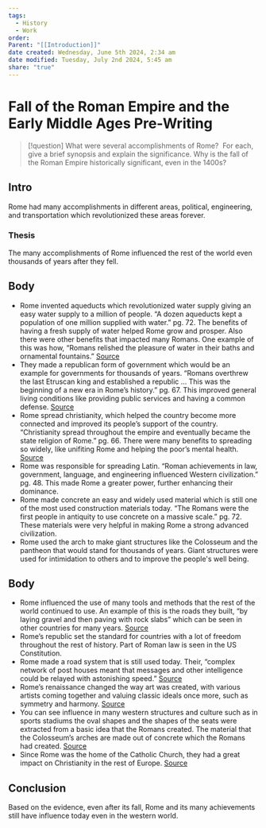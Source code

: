 ```yaml
---
tags:
  - History
  - Work
order: 
Parent: "[[Introduction]]"
date created: Wednesday, June 5th 2024, 2:34 am
date modified: Tuesday, July 2nd 2024, 5:45 am
share: "true"
---
```


# Fall of the Roman Empire and the Early Middle Ages Pre-Writing

> [!question] What were several accomplishments of Rome?  For each, give a brief synopsis and explain the significance. Why is the fall of the Roman Empire historically significant, even in the 1400s?

## Intro

Rome had many accomplishments in different areas, political, engineering, and transportation which revolutionized these areas forever.

### Thesis

The many accomplishments of Rome influenced the rest of the world even thousands of years after they fell.

## Body

- Rome invented aqueducts which revolutionized water supply giving an easy water supply to a million of people. “A dozen aqueducts kept a population of one million supplied with water.” pg. 72. The benefits of having a fresh supply of water helped Rome grow and prosper. Also there were other benefits that impacted many Romans. One example of this was how, “Romans relished the pleasure of water in their baths and ornamental fountains.” [Source](https://ngwa.onlinelibrary.wiley.com/doi/full/10.1111/gwat.12958#pane-pcw-references)
- They made a republican form of government which would be an example for governments for thousands of years. “Romans overthrew the last Etruscan king and established a republic … This was the beginning of a new era in Rome’s history.” pg. 67. This improved general living conditions like providing public services and having a common defense. [Source](https://www.ipl.org/essay/Pros-And-Cons-Of-The-Roman-Republic-FKWJQY3RCED6)
- Rome spread christianity, which helped the country become more connected and improved its people’s support of the country. “Christianity spread throughout the empire and eventually became the state religion of Rome.” pg. 66. There were many benefits to spreading so widely, like unifiting Rome and helping the poor’s mental health. [Source](https://www.ipl.org/essay/How-Did-Christianity-Change-Roman-Culture-FJR87YVUZV)
- Rome was responsible for spreading Latin. “Roman achievements in law, government, language, and engineering influenced Western civilization.” pg. 48. This made Rome a greater power, further enhancing their dominance.
- Rome made concrete an easy and widely used material which is still one of the most used construction materials today. “The Romans were the first people in antiquity to use concrete on a massive scale.” pg. 72. These materials were very helpful in making Rome a strong advanced civilization.
- Rome used the arch to make giant structures like the Colosseum and the pantheon that would stand for thousands of years. Giant structures were used for intimidation to others and to improve the people's well being.

## Body

- Rome influenced the use of many tools and methods that the rest of the world continued to use. An example of this is the roads they built, “by laying gravel and then paving with rock slabs” which can be seen in other countries for many years. [Source](https://education.nationalgeographic.org/resource/traces-ancient-rome-modern-world/)
- Rome’s republic set the standard for countries with a lot of freedom throughout the rest of history. Part of Roman law is seen in the US Constitution.
- Rome made a road system that is still used today. Their, “complex network of post houses meant that messages and other intelligence could be relayed with astonishing speed.” [Source](https://www.history.com/news/10-innovations-that-built-ancient-rome)
- Rome’s renaissance changed the way art was created, with various artists coming together and valuing classic ideals once more, such as symmetry and harmony. [Source](https://depts.washington.edu/hrome/Authors/heberj/AncientInflucesonRenaissanceArt/pub_zbarticle_view_printable.html#:~:text=The%20Renaissance%20was%20a%20time,of%20both%20mind%20and%20spirit.)
- You can see influence in many western structures and culture such as in sports stadiums the oval shapes and the shapes of the seats were extracted from a basic idea that the Romans created. The material that the Colosseum’s arches are made out of concrete which the Romans had created. [Source](https://education.nationalgeographic.org/resource/traces-ancient-rome-modern-world/)
- Since Rome was the home of the Catholic Church, they had a great impact on Christianity in the rest of Europe. [Source](https://www.ducksters.com/history/ancient_rome/legacy_of_rome.php)

## Conclusion

Based on the evidence, even after its fall, Rome and its many achievements still have influence today even in the western world.